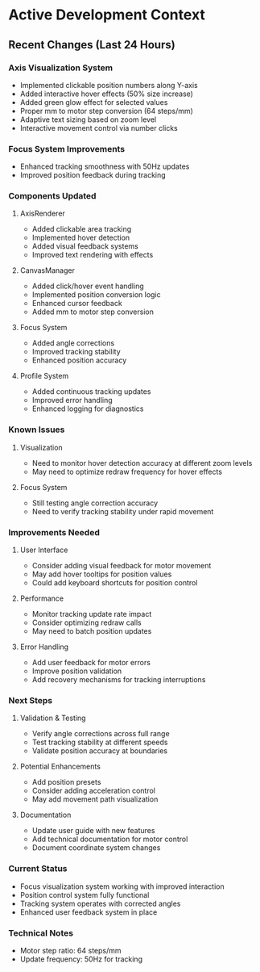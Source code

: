 # Active Development Context

## Recent Changes (Last 24 Hours)

### Axis Visualization System
- Implemented clickable position numbers along Y-axis
- Added interactive hover effects (50% size increase)
- Added green glow effect for selected values
- Proper mm to motor step conversion (64 steps/mm)
- Adaptive text sizing based on zoom level
- Interactive movement control via number clicks

### Focus System Improvements

- Enhanced tracking smoothness with 50Hz updates
- Improved position feedback during tracking

### Components Updated

1. AxisRenderer
   - Added clickable area tracking
   - Implemented hover detection
   - Added visual feedback systems
   - Improved text rendering with effects

2. CanvasManager
   - Added click/hover event handling
   - Implemented position conversion logic
   - Enhanced cursor feedback
   - Added mm to motor step conversion

3. Focus System
   - Added angle corrections
   - Improved tracking stability
   - Enhanced position accuracy

4. Profile System
   - Added continuous tracking updates
   - Improved error handling
   - Enhanced logging for diagnostics

### Known Issues
1. Visualization
   - Need to monitor hover detection accuracy at different zoom levels
   - May need to optimize redraw frequency for hover effects

2. Focus System
   - Still testing angle correction accuracy
   - Need to verify tracking stability under rapid movement

### Improvements Needed
1. User Interface
   - Consider adding visual feedback for motor movement
   - May add hover tooltips for position values
   - Could add keyboard shortcuts for position control

2. Performance
   - Monitor tracking update rate impact
   - Consider optimizing redraw calls
   - May need to batch position updates

3. Error Handling
   - Add user feedback for motor errors
   - Improve position validation
   - Add recovery mechanisms for tracking interruptions

### Next Steps
1. Validation & Testing
   - Verify angle corrections across full range
   - Test tracking stability at different speeds
   - Validate position accuracy at boundaries

2. Potential Enhancements
   - Add position presets
   - Consider adding acceleration control
   - May add movement path visualization

3. Documentation
   - Update user guide with new features
   - Add technical documentation for motor control
   - Document coordinate system changes

### Current Status
- Focus visualization system working with improved interaction
- Position control system fully functional
- Tracking system operates with corrected angles
- Enhanced user feedback system in place

### Technical Notes
- Motor step ratio: 64 steps/mm
- Update frequency: 50Hz for tracking

